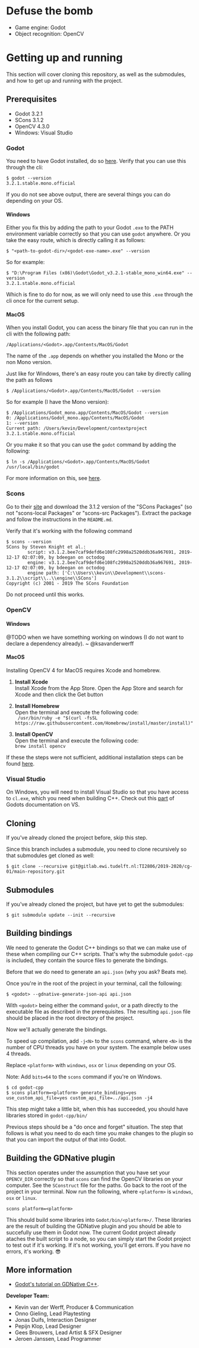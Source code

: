 # Defuse the bomb
* Game engine: Godot
* Object recognition: OpenCV

# Getting up and running
This section will cover cloning this repository, as well as the submodules, and how to get up and running with the project.

## Prerequisites
* Godot 3.2.1
* SCons 3.1.2
* OpenCV 4.3.0
* Windows: Visual Studio

### Godot
You need to have Godot installed, do so [here](https://godotengine.org/download/).
Verify that you can use this through the cli:
```
$ godot --version
3.2.1.stable.mono.official
```
If you do not see above output, there are several things you can do depending on your OS.

#### Windows
Either you fix this by adding the path to your Godot `.exe` to the PATH environment variable correctly so that you can use `godot` anywhere.
Or you take the easy route, which is directly calling it as follows:
```
$ "<path-to-godot-dir>/<godot-exe-name>.exe" --version
```
So for example:
```
$ "D:\Program Files (x86)\Godot\Godot_v3.2.1-stable_mono_win64.exe" --version
3.2.1.stable.mono.official
```
Which is fine to do for now, as we will only need to use this `.exe` through the cli once for the current setup.

#### MacOS
When you install Godot, you can acess the binary file that you can run in the cli with the following path:
```
/Applications/<Godot>.app/Contents/MacOS/Godot
```
The name of the `.app` depends on whether you installed the Mono or the non Mono version.

Just like for Windows, there's an easy route you can take by directly calling the path as follows
```
$ /Applications/<Godot>.app/Contents/MacOS/Godot --version
```
So for example (I have the Mono version):
```
$ /Applications/Godot_mono.app/Contents/MacOS/Godot --version
0: /Applications/Godot_mono.app/Contents/MacOS/Godot
1: --version
Current path: /Users/kevin/Development/contextproject
3.2.1.stable.mono.official
```

Or you make it so that you can use the `godot` command by adding the following:
```
$ ln -s /Applications/<Godot>.app/Contents/MacOS/Godot /usr/local/bin/godot
```
For more information on this, see [here](https://godotengine.org/qa/22104/how-to-run-a-project-in-godot-from-command-on-mac).

### Scons
Go to their [site](https://scons.org/pages/download.html) and download the 3.1.2 version of the "SCons Packages" (so not "scons-local Packages" or "scons-src Packages").
Extract the package and follow the instructions in the `README.md`.

Verify that it's working with the following command
```
$ scons --version
SCons by Steven Knight et al.:
        script: v3.1.2.bee7caf9defd6e108fc2998a2520ddb36a967691, 2019-12-17 02:07:09, by bdeegan on octodog
        engine: v3.1.2.bee7caf9defd6e108fc2998a2520ddb36a967691, 2019-12-17 02:07:09, by bdeegan on octodog
        engine path: ['C:\\Users\\kevin\\Development\\scons-3.1.2\\script\\..\\engine\\SCons']
Copyright (c) 2001 - 2019 The SCons Foundation
```

Do not proceed until this works.

### OpenCV
#### Windows
@TODO when we have something working on windows (I do not want to declare a dependency already). ~ @ksavanderwerff

#### MacOS
Installing OpenCV 4 for MacOS requires Xcode and homebrew.

1. **Install Xcode**  
Install Xcode from the App Store. Open the App Store and search for Xcode and then click the Get button

2. **Install Homebrew**  
Open the terminal and execute the following code:  
``` /usr/bin/ruby -e "$(curl -fsSL https://raw.githubusercontent.com/Homebrew/install/master/install)"```

3. **Install OpenCV**   
Open the terminal and execute the following code:  
```brew install opencv```

If these the steps were not sufficient, additional installation steps can be found [here](https://medium.com/@jaskaranvirdi/setting-up-opencv-and-c-development-environment-in-xcode-b6027728003).

### Visual Studio
On Windows, you will need to install Visual Studio so that you have access to `cl.exe`, which you need when building C++.
Check out this [part](https://docs.godotengine.org/en/stable/development/compiling/compiling_for_windows.html#installing-visual-studio-caveats) of Godots documentation on VS.

## Cloning
If you've already cloned the project before, skip this step.

Since this branch includes a submodule, you need to clone recursively so that submodules get cloned as well:
```
$ git clone --recursive git@gitlab.ewi.tudelft.nl:TI2806/2019-2020/cg-01/main-repository.git
```

## Submodules
If you've already cloned the project, but have yet to get the submodules:
```
$ git submodule update --init --recursive
```

## Building bindings
We need to generate the Godot C++ bindings so that we can make use of these when compiling our C++ scripts.
That's why the submodule `godot-cpp` is included, they contain the source files to generate the bindings.

Before that we do need to generate an `api.json` (why you ask? Beats me).

Once you're in the root of the project in your terminal, call the following:
```
$ <godot> --gdnative-generate-json-api api.json
```
With `<godot>` being either the command `godot`, or a path directly to the executable file as described in the prerequisites.
The resulting `api.json` file should be placed in the root directory of the project.

Now we'll actually generate the bindings.

To speed up compilation, add `-j<N>` to the `scons` command, where `<N>` is the number of CPU threads you have on your system. The example below uses 4 threads.

Replace `<platform>` with `windows`, `osx` or `linux` depending on your OS.

Note: Add `bits=64` to the `scons` command if you're on Windows.
```
$ cd godot-cpp
$ scons platform=<platform> generate_bindings=yes use_custom_api_file=yes custom_api_file=../api.json -j4
```
This step might take a little bit, when this has succeeded, you should have libraries stored in `godot-cpp/bin/`

Previous steps should be a "do once and forget" situation. The step that follows is what you need to do each time you make changes to the plugin so that you can import the output of that into Godot.

## Building the GDNative plugin
This section operates under the assumption that you have set your `OPENCV_DIR` correctly so that `scons` can find the OpenCV libraries on your computer. See the `SConstruct` file for the paths.
Go back to the root of the project in your terminal.
Now run the following, where `<platform>` is `windows`, `osx` or `linux`.
```
scons platform=<platform>
```
This should build some libraries into `Godot/bin/<platform>/`.
These libraries are the result of building the GDNative plugin and you should be able to succefully use them in Godot now.
The current Godot project already ataches the built script to a node, so you can simply start the Godot project to test out if it's working.
If it's not working, you'll get errors. If you have no errors, it's working. :sunglasses:

## More information
* [Godot's tutorial on GDNative C++](https://docs.godotengine.org/en/stable/tutorials/plugins/gdnative/gdnative-cpp-example.html).

**Developer Team:**
- Kevin van der Werff, Producer & Communication 
- Onno Gieling, Lead Playtesting
- Jonas Duifs, Interaction Designer 
- Pepijn Klop, Lead Designer
- Gees Brouwers, Lead Artist & SFX Designer 
- Jeroen Janssen, Lead Programmer 